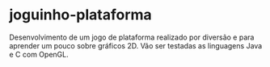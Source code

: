 # joguinho-plataforma

Desenvolvimento de um jogo de plataforma realizado por diversão e para aprender um pouco sobre gráficos 2D.
Vão ser testadas as linguagens Java e C com OpenGL.
